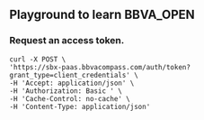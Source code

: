 ## Playground to learn BBVA_OPEN

### Request an access token.
```
curl -X POST \
'https://sbx-paas.bbvacompass.com/auth/token?grant_type=client_credentials' \
-H 'Accept: application/json' \
-H 'Authorization: Basic ' \
-H 'Cache-Control: no-cache' \
-H 'Content-Type: application/json'
```

